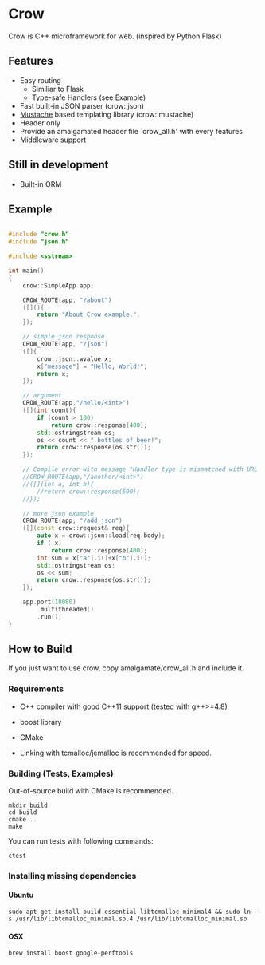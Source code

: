 # Crow

Crow is C++ microframework for web. (inspired by Python Flask)

## Features

 - Easy routing
   - Similiar to Flask
   - Type-safe Handlers (see Example)
 - Fast built-in JSON parser (crow::json)
 - [Mustache](http://mustache.github.io/) based templating library (crow::mustache)
 - Header only
 - Provide an amalgamated header file `crow_all.h' with every features
 - Middleware support

## Still in development   
 - Built-in ORM

## Example

```c++

#include "crow.h"
#include "json.h"

#include <sstream>

int main()
{
    crow::SimpleApp app;

    CROW_ROUTE(app, "/about")
    ([](){
        return "About Crow example.";
    });

    // simple json response
    CROW_ROUTE(app, "/json")
    ([]{
        crow::json::wvalue x;
        x["message"] = "Hello, World!";
        return x;
    });

    // argument
    CROW_ROUTE(app,"/hello/<int>")
    ([](int count){
        if (count > 100)
            return crow::response(400);
        std::ostringstream os;
        os << count << " bottles of beer!";
        return crow::response(os.str());
    });

    // Compile error with message "Handler type is mismatched with URL paramters"
    //CROW_ROUTE(app,"/another/<int>")
    //([](int a, int b){
        //return crow::response(500);
    //});

    // more json example
    CROW_ROUTE(app, "/add_json")
    ([](const crow::request& req){
        auto x = crow::json::load(req.body);
        if (!x)
            return crow::response(400);
        int sum = x["a"].i()+x["b"].i();
        std::ostringstream os;
        os << sum;
        return crow::response{os.str()};
    });

    app.port(18080)
        .multithreaded()
        .run();
}
```

## How to Build

If you just want to use crow, copy amalgamate/crow_all.h and include it.

### Requirements

 - C++ compiler with good C++11 support (tested with g++>=4.8)
 - boost library
 - CMake

 - Linking with tcmalloc/jemalloc is recommended for speed.

### Building (Tests, Examples)

Out-of-source build with CMake is recommended.

```
mkdir build
cd build
cmake ..
make
```

You can run tests with following commands:
```
ctest
```


### Installing missing dependencies

#### Ubuntu
    sudo apt-get install build-essential libtcmalloc-minimal4 && sudo ln -s /usr/lib/libtcmalloc_minimal.so.4 /usr/lib/libtcmalloc_minimal.so

#### OSX
    brew install boost google-perftools

